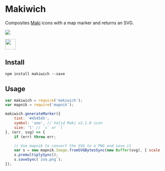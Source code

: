 # Makiwich

Composites [Maki](https://mapbox.com/maki) icons with a map marker and returns an SVG.

![](https://api.travis-ci.org/mapbox/makiwich.svg?branch=master)

<img src='https://cldup.com/Kx4BlRdfDs.png' height='34px' />

## Install

```
npm install makiwich --save
```

## Usage

```js
var makiwich = require('makiwich');
var mapnik = require('mapnik');

makiwich.generateMarker({
    tint: '#454545',
    symbol: 'zoo', // Valid Maki v2.1.0 icon
    size: 'l' // `s` or `l`
}, (err, svg) => {
    if (err) throw err;

    // Use mapnik to convert the SVG to a PNG and save it
    var s = new mapnik.Image.fromSVGBytesSync(new Buffer(svg), { scale: 2 });
    s.premultiplySync();
    s.saveSync(`zoo.png`);
});
```
